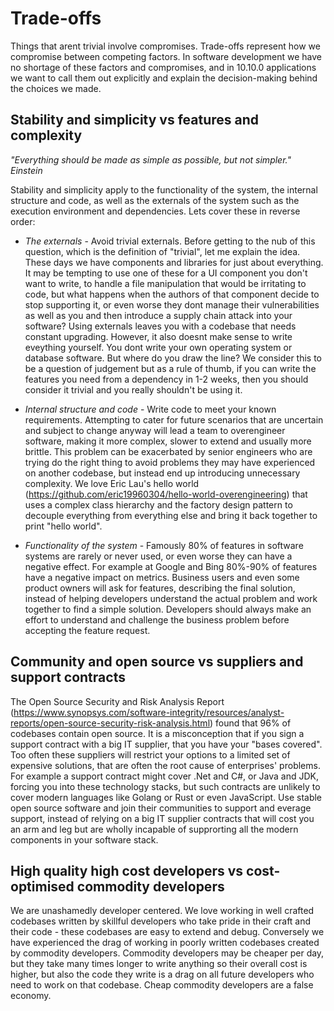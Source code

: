 # Trade-offs

Things that arent trivial involve compromises. Trade-offs represent how we compromise between competing
factors. In software development we have no shortage of these factors and compromises, and in 10.10.0 applications 
we want to call them out explicitly and explain the decision-making behind the choices we made.

## Stability and simplicity vs features and complexity

_"Everything should be made as simple as possible, but not simpler." Einstein_

Stability and simplicity apply to the functionality of the system, the internal structure and code, as well
as the externals of the system such as the execution environment and dependencies. 
Lets cover these in reverse order:

- _The externals_ - Avoid trivial externals. Before getting to the nub of this question, which is
the definition of "trivial", let me explain the idea. These days we have components and libraries for just about
everything. It may be tempting to use one of these for a UI component you don't want to write, to handle
a file manipulation that would be irritating to code, but what happens when the authors of that component
decide to stop supporting it, or even worse they dont manage their vulnerabilities as well as you and then
introduce a supply chain attack into your software? Using externals leaves you with a codebase that needs constant upgrading. However, it also doesnt make sense to write eveything yourself. You dont write your own operating system
or database software. But where do you draw the line? We consider this to be a question of judgement but as a rule of thumb, if you
can write the features you need from a dependency in 1-2 weeks, then you should consider it trivial and you really shouldn't be using it. 


- _Internal structure and code_ - Write code to meet your known requirements. Attempting to cater for future
scenarios that are uncertain and subject to change anyway will lead a team to overengineer software, making it
more complex, slower to extend and usually more brittle. This problem
can be exacerbated by senior engineers who are trying do the right thing to avoid problems they may have
experienced on another codebase,
but instead end up introducing unnecessary complexity. We love Eric Lau's hello world (https://github.com/eric19960304/hello-world-overengineering) that uses a complex class hierarchy and the factory design pattern
to decouple everything from everything else and bring it back together to print "hello world".


- _Functionality of the system_ - Famously 80% of features in software systems are rarely or never used, or even worse
they can have a negative effect. For example at Google and Bing 80%-90% of features have a negative impact on metrics.
Business users and even some product owners will ask for features, describing the final solution, instead of helping
developers understand the actual problem and work together to find a simple solution. Developers should always make an
effort to understand and challenge the business problem before accepting the feature request.


## Community and open source vs suppliers and support contracts

The Open Source Security and Risk Analysis Report (https://www.synopsys.com/software-integrity/resources/analyst-reports/open-source-security-risk-analysis.html) found that 96% of codebases contain open source. It is a misconception
that if you sign a support contract with a big IT supplier, that you have your "bases covered". Too often these suppliers will restrict your options to a
limited set of expensive solutions, that are often the root cause of enterprises' problems. For example a support contract might cover .Net and C#, or
Java and JDK, forcing you into these technology stacks, but such contracts are unlikely to cover modern languages like Golang or Rust or even JavaScript. Use stable open source software and join
their communities to support and everage support, instead of relying on a big IT supplier
contracts that will cost you an arm and leg but are wholly incapable
of supprorting all the modern components in your software stack.


## High quality high cost developers vs cost-optimised commodity developers

We are unashamedly developer centered. We love working in well crafted codebases written by skillful
developers who take pride in their craft and their code - these codebases are easy to extend and debug. Conversely we have
experienced the drag of working in poorly written codebases created by commodity developers. Commodity developers may be
cheaper per day, but they take many times longer to write anything so their overall cost is higher, but also the code
they write is a drag on all future developers who need to work on that codebase. Cheap commodity developers are a
false economy. 

